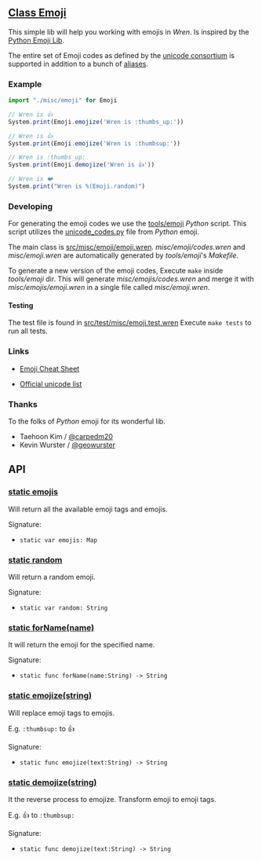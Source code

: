 <!-- file: src/misc/emoji/emoji.wren -->
<!-- documentation automatically generated using domepunk/tools/doc -->
## [Class Emoji](https://github.com/ninjascl/domepunk/blob/main/src/misc/emoji/emoji.wren#L5)


This simple lib will help you working with emojis in _Wren_.
Is inspired by the [Python Emoji Lib](https://pypi.org/project/emoji/).

The entire set of Emoji codes as defined by the [unicode consortium](http://www.unicode.org/Public/emoji/1.0/full-emoji-list.html)
is supported in addition to a bunch of [aliases](http://www.emoji-cheat-sheet.com/).

### Example

```js
import "./misc/emoji" for Emoji

// Wren is 👍
System.print(Emoji.emojize('Wren is :thumbs_up:'))

// Wren is 👍
System.print(Emoji.emojize('Wren is :thumbsup:'))

// Wren is :thumbs_up:
System.print(Emoji.demojize('Wren is 👍'))

// Wren is ❤️
System.print("Wren is %(Emoji.random)")
```

### Developing

For generating the emoji codes we use the [tools/emoji](https://github.com/NinjasCL/domepunk/tree/main/tools/emoji) _Python_ script. This script
utilizes the [unicode_codes.py](https://raw.githubusercontent.com/carpedm20/emoji/master/emoji/unicode_codes.py) file from _Python_ emoji.

The main class is [src/misc/emoji/emoji.wren](https://github.com/NinjasCL/domepunk/blob/main/src/misc/emoji/emoji.wren). _misc/emoji/codes.wren_ and _misc/emoji.wren_ are automatically generated by _tools/emoji_'s _Makefile_.

To generate a new version of the emoji codes, Execute `make` inside _tools/emoji_ dir. This will generate _misc/emojis/codes.wren_ and merge it with _misc/emojis/emoji.wren_ in a single file called _misc/emoji.wren_.

#### Testing

The test file is found in [src/test/misc/emoji.test.wren](https://github.com/NinjasCL/domepunk/blob/main/src/test/misc/emoji.test.wren)
Execute `make tests` to run all tests.

### Links

- [Emoji Cheat Sheet](http://www.emoji-cheat-sheet.com/)

- [Official unicode list](http://www.unicode.org/Public/emoji/1.0/full-emoji-list.html)

### Thanks

To the folks of _Python_ emoji for its wonderful lib.

- Taehoon Kim / [@carpedm20](http://carpedm20.github.io/about/)
- Kevin Wurster / [@geowurster](http://twitter.com/geowurster/)

## API

### [static emojis](https://github.com/ninjascl/domepunk/blob/main/src/misc/emoji/emoji.wren#L64)


Will return all the available emoji tags and emojis.

Signature:
  - `static var emojis: Map`

### [static random](https://github.com/ninjascl/domepunk/blob/main/src/misc/emoji/emoji.wren#L72)


Will return a random emoji.

Signature:
  - `static var random: String`

### [static forName(name)](https://github.com/ninjascl/domepunk/blob/main/src/misc/emoji/emoji.wren#L101)


It will return the emoji for the specified name.

Signature:
  - `static func forName(name:String) -> String`

### [static emojize(string)](https://github.com/ninjascl/domepunk/blob/main/src/misc/emoji/emoji.wren#L141)


Will replace emoji tags to emojis.

E.g. `:thumbsup:` to 👍

Signature:
  - `static func emojize(text:String) -> String`

### [static demojize(string)](https://github.com/ninjascl/domepunk/blob/main/src/misc/emoji/emoji.wren#L176)


It the reverse process to emojize. Transform emoji to emoji tags.

E.g. 👍 to `:thumbsup:`

Signature:
  - `static func demojize(text:String) -> String`
